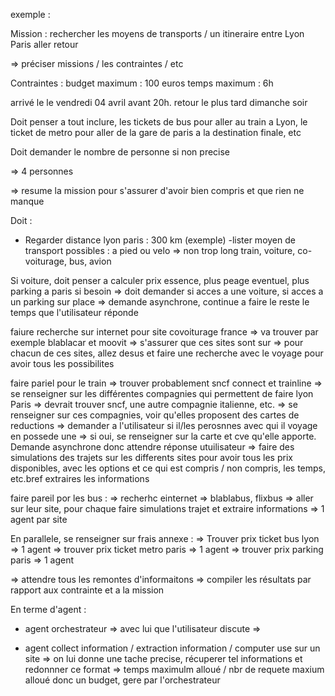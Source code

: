 exemple :


Mission : rechercher les moyens de transports / un itineraire entre Lyon Paris aller retour

=> préciser missions / les contraintes / etc



Contraintes : 
budget maximum : 100 euros
temps maximum : 6h

arrivé le le vendredi 04 avril avant 20h.
retour le plus tard dimanche soir






Doit penser a tout inclure, les tickets de bus pour aller au train a Lyon, le ticket de metro pour aller de la gare de paris a la destination finale, etc

Doit demander le nombre de personne si non precise

=> 4 personnes

=> resume la mission pour s'assurer d'avoir bien compris et que rien ne manque


Doit :
- Regarder distance lyon paris : 300 km (exemple)
-lister moyen de transport possibles : 
a pied ou velo => non trop long
train, voiture, co-voiturage, bus, avion

Si voiture, doit penser a calculer prix essence, plus peage eventuel, plus parking a paris si besoin
=> doit demander si acces a une voiture, si acces a un parking sur place
=> demande asynchrone, continue a faire le reste le temps que l'utilisateur réponde


faiure recherche sur internet pour site covoiturage france
=> va trouver par exemple blablacar et moovit
=> s'assurer que ces sites sont sur
=> pour chacun de ces sites, allez desus et faire une recherche avec le voyage pour avoir tous les possibilites

faire pariel pour le train
=> trouver probablement sncf connect et trainline
=> se renseigner sur les différentes compagnies qui permettent de faire lyon Paris
=> devrait trouver sncf, une autre compagnie italienne, etc. 
=> se renseigner sur ces compagnies, voir qu'elles proposent des cartes de reductions
=> demander a l'utilisateur si il/les perosnnes avec qui il voyage en possede une => si oui, se renseigner sur la carte et cve qu'elle apporte. Demande asynchrone donc attendre réponse utuilisateur
=> faire des simulations des trajets sur les differents sites pour avoir tous les prix disponibles, avec les options et ce qui est compris / non compris, les temps, etc.bref extraires les informations


faire pareil por les bus :
=> recherhc einternet
=> blablabus, flixbus
=> aller sur leur site, pour chaque faire simulations trajet et extraire informations => 1 agent par site

En parallele, se renseigner sur frais annexe : 
=> Trouver prix ticket bus lyon => 1 agent
=> trouver prix ticket metro paris => 1 agent
=> trouver prix parking paris => 1 agent


=> attendre tous les remontes d'informaitons
=> compiler les résultats par rapport aux contrainte et a la mission





En terme d'agent :
- agent orchestrateur => avec lui que l'utilisateur discute
=>




- agent collect information / extraction information / computer use sur un site
=> on lui donne une tache precise, récuperer tel informations et redonnner ce format
=> temps maximulm alloué / nbr de requete maxium alloué donc un budget, gere par l'orchestrateur 


